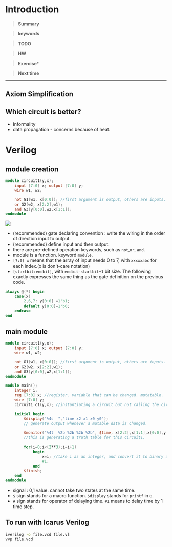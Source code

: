 # Introduction 

>**Summary**
>

>**keywords**
>

>**TODO**
>

> **HW**

>**Exercise*** 
>

> **Next time**
> 

**********
## Axiom Simplification

## Which circuit is better?
* Informality
* data propagation - concerns because of heat.

# Verilog

## module creation
```verilog
module circuit1(y,x);
	input [7:0] x; output [7:0] y;
	wire w1, w2;

	not G1(w1, x[0:0]); //first argument is output, others are inputs.
	or G2(w2, x[2:2],w1);
	and G3(y[0:0],w2,x[1:1]);
endmodule
```
![](20240320132247.png)
* (recommended) gate declaring convention : write the wiring in the order of direction input to output.
* (recommended) define input and then output.
* there are pre-defined operation keywords, such as `not`,`or`, `and`. 
* module is a function. keyword `module`. 
* `[7:0] x` means that the array of input needs 0 to 7, with `xxxxxabc` for each index.(x is don't-care notation)
* `[startbit:endbit]`, with `endbit-startbit+1` bit size. 
The following exactly expresses the same thing as the gate definition on the previous code.
```verilog
always @(*) begin
	case(x)
		2,6,7: y[0:0] =1'b1;
		default y[0:0]=1'b0;
	endcase
end
```
## main module
```verilog
module circuit1(y,x);
	input [7:0] x; output [7:0] y;
	wire w1, w2;

	not G1(w1, x[0:0]); //first argument is output, others are inputs.
	or G2(w2, x[2:2],w1);
	and G3(y[0:0],w2,x[1:1]);
endmodule

module main();
	integer i;
	reg [7:0] x; //register. variable that can be changed. mutatable.
	wire [7:0] y; 
	circuit1 c1(y,x); //instantiating a circuit but not calling the circuit.

	initial begin
		$display("%4s  ","time x2 x1 x0 y0");
		// generate output whenever a mutable data is changed.

		$monitor("%4t  %2b %2b %2b %2b", $time, x[2:2],x[1:1],x[0:0],y[0:0]);
		//this is generating a truth table for this circuit1.
		
		for(i=0;i<(2**3);i=i+1)
			begin
				x=i; //take i as an integer, and convert it to binary array.
				#1;
			end
		$finish;
	end
endmodule
```

* signal : 0,1 value. cannot take two states at the same time.
* `$` sign stands for a macro function. `$display` stands for `printf` in c.
* `#` sign stands for operator of delaying time. `#1` means to delay time by 1 time step.

## To run with Icarus Verilog
```bash
iverilog -o file.vcd file.vl
vvp file.vcd
```
